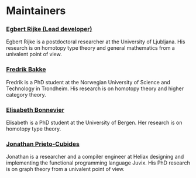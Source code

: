 # Maintainers

### [Egbert Rijke (Lead developer)](https://users.fmf.uni-lj.si/rijke/)

Egbert Rijke is a postdoctoral researcher at the University of Ljubljana. His
research is on homotopy type theory and general mathematics from a univalent
point of view.

### [Fredrik Bakke](https://www.ntnu.edu/employees/fredrik.bakke)

Fredrik is a PhD student at the Norwegian University of Science and Technology
in Trondheim. His research is on homotopy theory and higher category theory.

### [Elisabeth Bonnevier](https://elisabeth.bonnevier.one)

Elisabeth is a PhD student at the University of Bergen. Her research is on
homotopy type theory.

### [Jonathan Prieto-Cubides](https://jonaprieto.github.io)

Jonathan is a researcher and a compiler engineer at Heliax designing and
implementing the functional programming language Juvix. His PhD research is on
graph theory from a univalent point of view.

